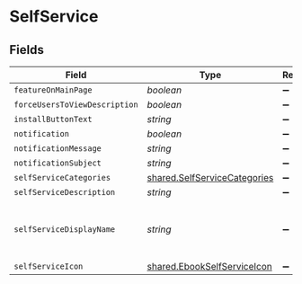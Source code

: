 # SelfService


## Fields

| Field                                                                               | Type                                                                                | Required                                                                            | Description                                                                         | Example                                                                             |
| ----------------------------------------------------------------------------------- | ----------------------------------------------------------------------------------- | ----------------------------------------------------------------------------------- | ----------------------------------------------------------------------------------- | ----------------------------------------------------------------------------------- |
| `featureOnMainPage`                                                                 | *boolean*                                                                           | :heavy_minus_sign:                                                                  | N/A                                                                                 |                                                                                     |
| `forceUsersToViewDescription`                                                       | *boolean*                                                                           | :heavy_minus_sign:                                                                  | N/A                                                                                 |                                                                                     |
| `installButtonText`                                                                 | *string*                                                                            | :heavy_minus_sign:                                                                  | N/A                                                                                 | Install                                                                             |
| `notification`                                                                      | *boolean*                                                                           | :heavy_minus_sign:                                                                  | N/A                                                                                 |                                                                                     |
| `notificationMessage`                                                               | *string*                                                                            | :heavy_minus_sign:                                                                  | N/A                                                                                 |                                                                                     |
| `notificationSubject`                                                               | *string*                                                                            | :heavy_minus_sign:                                                                  | N/A                                                                                 |                                                                                     |
| `selfServiceCategories`                                                             | [shared.SelfServiceCategories](../../../sdk/models/shared/selfservicecategories.md) | :heavy_minus_sign:                                                                  | N/A                                                                                 |                                                                                     |
| `selfServiceDescription`                                                            | *string*                                                                            | :heavy_minus_sign:                                                                  | N/A                                                                                 |                                                                                     |
| `selfServiceDisplayName`                                                            | *string*                                                                            | :heavy_minus_sign:                                                                  | N/A                                                                                 | iPhone User Guide for iOS 10.3                                                      |
| `selfServiceIcon`                                                                   | [shared.EbookSelfServiceIcon](../../../sdk/models/shared/ebookselfserviceicon.md)   | :heavy_minus_sign:                                                                  | N/A                                                                                 |                                                                                     |